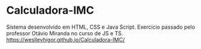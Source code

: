 # Calculadora-IMC
Sistema desenvolvido em HTML, CSS e Java Script. Exercício passado pelo professor Otávio Miranda no curso de JS e TS.
https://weslleyhigor.github.io/Calculadora-IMC/
